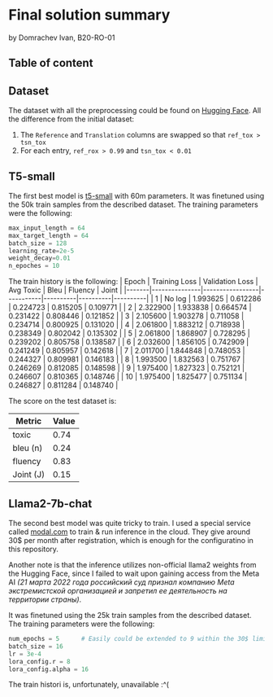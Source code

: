 # Final solution summary
by Domrachev Ivan, B20-RO-01

## Table of content

## Dataset
The dataset with all the preprocessing could be found on [Hugging Face](https://huggingface.co/datasets/domrachev03/toxic_comments_subset). 
All the difference from the initial dataset:
1. The `Reference` and `Translation` columns are swapped so that `ref_tox > tsn_tox` 
2. For each entry, `ref_rox > 0.99` and `tsn_tox < 0.01`
   
## T5-small
The first best model is [t5-small](https://huggingface.co/t5-small) with 60m parameters. It was finetuned using the 50k train samples from the described dataset. The training parameters were the following:
``` python
max_input_length = 64
max_target_length = 64
batch_size = 128
learning_rate=2e-5
weight_decay=0.01
n_epoches = 10
```

The train history is the following:
| Epoch | Training Loss | Validation Loss | Avg Toxic | Bleu     | Fluency  | Joint    |
|-------|---------------|-----------------|-----------|----------|----------|----------|
| 1     | No log        | 1.993625        | 0.612286  | 0.224723 | 0.815205 | 0.109771 |
| 2     | 2.322900      | 1.933838        | 0.664574  | 0.231422 | 0.808446 | 0.121852 |
| 3     | 2.105600      | 1.903278        | 0.711058  | 0.234714 | 0.800925 | 0.131020 |
| 4     | 2.061800      | 1.883212        | 0.718938  | 0.238349 | 0.802042 | 0.135302 |
| 5     | 2.061800      | 1.868907        | 0.728295  | 0.239202 | 0.805758 | 0.138587 |
| 6     | 2.032600      | 1.856105        | 0.742909  | 0.241249 | 0.805957 | 0.142618 |
| 7     | 2.011700      | 1.844848        | 0.748053  | 0.244327 | 0.809981 | 0.146183 |
| 8     | 1.993500      | 1.832563        | 0.751767  | 0.246269 | 0.812085 | 0.148598 |
| 9     | 1.975400      | 1.827323        | 0.752121  | 0.246607 | 0.810365 | 0.148746 |
| 10    | 1.975400      | 1.825477        | 0.751134  | 0.246827 | 0.811284 | 0.148740 |


The score on the test dataset is:

| Metric   | Value |
|----------|------ |
| toxic    | 0.74 |
| bleu (n) | 0.24 |
| fluency  | 0.83 |
| Joint (J)    | 0.15 |

## Llama2-7b-chat
The second best model was quite tricky to train. I used a special service called [modal.com](https://modal.com/) to train & run inference in the cloud. They give around 30$ per month after registration, which is enough for the configuratino in this repository.

Another note is that the inference utilizes non-official llama2 weights from the Hugging Face, since I failed to wait upon gaining access from the Meta AI *(21 марта 2022 года российский суд признал компанию Meta экстремистской организацией и запретил ее деятельность на территории страны)*.

It was finetuned using the 25k train samples from the described dataset. The training parameters were the following:
```python 
num_epochs = 5      # Easily could be extended to 9 within the 30$ limit
batch_size = 16
lr = 3e-4
lora_config.r = 8
lora_config.alpha = 16
```

The train histori is, unfortunately, unavailable :^(

